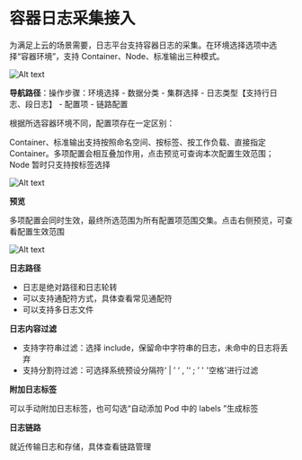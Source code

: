 # 容器日志采集接入

为满足上云的场景需要，日志平台支持容器日志的采集。在环境选择选项中选择“容器环境”，支持 Container、Node、标准输出三种模式。

![Alt text](media/image.png)

**导航路径**：操作步骤：环境选择 - 数据分类 - 集群选择 - 日志类型【支持行日志、段日志】 - 配置项 - 链路配置

根据所选容器环境不同，配置项存在一定区别：

Container、标准输出支持按照命名空间、按标签、按工作负载、直接指定 Container。多项配置会相互叠加作用，点击预览可查询本次配置生效范围；Node 暂时只支持按标签选择

![Alt text](media/image-1.png)

**预览**

多项配置会同时生效，最终所选范围为所有配置项范围交集。点击右侧预览，可查看配置生效范围

![Alt text](media/image-2.png)

**日志路径**

* 日志是绝对路径和日志轮转
* 可以支持通配符方式，具体查看常见通配符
* 可以支持多日志文件

**日志内容过滤**

* 支持字符串过滤：选择 include，保留命中字符串的日志，未命中的日志将丢弃
* 支持分割符过滤：可选择系统预设分隔符‘ | ’ ‘ , ’‘ ; ’ ' '空格'进行过滤

**附加日志标签**

可以手动附加日志标签，也可勾选“自动添加 Pod 中的 labels ”生成标签

**日志链路**

就近传输日志和存储，具体查看链路管理